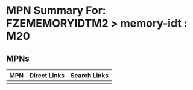 



# MPN Summary For: FZEMEMORYIDTM2 > memory-idt : M20

## MPNs
  

|MPN|Direct Links|Search Links|
| :--- | :--- | :--- |
||||
